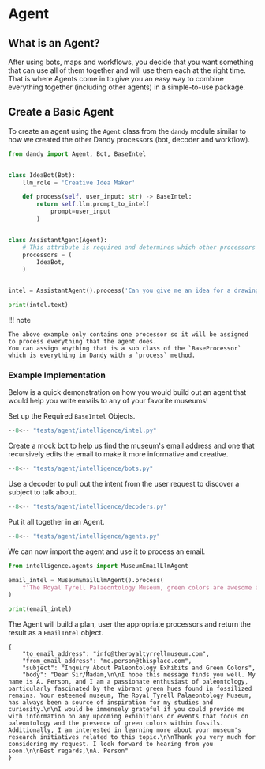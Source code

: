 # Agent

## What is an Agent?

After using bots, maps and workflows, you decide that you want something that can use all of them together and will use them each at the right time.
That is where Agents come in to give you an easy way to combine everything together (including other agents) in a simple-to-use package.

## Create a Basic Agent

To create an agent using the `Agent` class from the `dandy` module similar to how we created the other Dandy processors (bot, decoder and workflow).

```python exec="True" source="above" source="material-block" session="agent"
from dandy import Agent, Bot, BaseIntel


class IdeaBot(Bot):
    llm_role = 'Creative Idea Maker'

    def process(self, user_input: str) -> BaseIntel:
        return self.llm.prompt_to_intel(
            prompt=user_input
        )


class AssistantAgent(Agent):
    # This attribute is required and determines which other processors you want this agent to have access to using.
    processors = (
        IdeaBot,
    )


intel = AssistantAgent().process('Can you give me an idea for a drawing?')

print(intel.text)
```

!!! note

    The above example only contains one processor so it will be assigned to process everything that the agent does.
    You can assign anything that is a sub class of the `BaseProcessor` which is everything in Dandy with a `process` method.

### Example Implementation

Below is a quick demonstration on how you would build out an agent that would help you write emails to any of your favorite museums!

Set up the Required `BaseIntel` Objects.

```py title="intelligence/intel.py"
--8<-- "tests/agent/intelligence/intel.py"
```

Create a mock bot to help us find the museum's email address and one that recursively edits the email to make it more informative and creative.

```py title="intelligence/bots.py"
--8<-- "tests/agent/intelligence/bots.py"
```

Use a decoder to pull out the intent from the user request to discover a subject to talk about.

```py title="intelligence/decoders.py"
--8<-- "tests/agent/intelligence/decoders.py"
```

Put it all together in an Agent.

```py title="intelligence/agents.py"
--8<-- "tests/agent/intelligence/agents.py"
```

We can now import the agent and use it to process an email.

```py title="museum.py"
from intelligence.agents import MuseumEmailLlmAgent

email_intel = MuseumEmailLlmAgent().process(
    f'The Royal Tyrell Palaeontology Museum, green colors are awesome and my email is me.person@thisplace.com'
)

print(email_intel)

```

The Agent will build a plan, user the appropriate processors and return the result as a `EmailIntel` object.

``` title="Ouput"
{
    "to_email_address": "info@theroyaltyrrellmuseum.com",
    "from_email_address": "me.person@thisplace.com",
    "subject": "Inquiry About Paleontology Exhibits and Green Colors",
    "body": "Dear Sir/Madam,\n\nI hope this message finds you well. My name is A. Person, and I am a passionate enthusiast of paleontology, particularly fascinated by the vibrant green hues found in fossilized remains. Your esteemed museum, The Royal Tyrell Palaeontology Museum, has always been a source of inspiration for my studies and curiosity.\n\nI would be immensely grateful if you could provide me with information on any upcoming exhibitions or events that focus on paleontology and the presence of green colors within fossils. Additionally, I am interested in learning more about your museum's research initiatives related to this topic.\n\nThank you very much for considering my request. I look forward to hearing from you soon.\n\nBest regards,\nA. Person"
}
```

